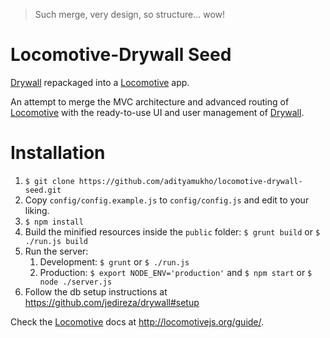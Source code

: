 > Such merge, very design, so structure... wow!

# Locomotive-Drywall Seed
[Drywall](http://jedireza.github.io/drywall/) repackaged into a [Locomotive](http://locomotivejs.org/) app.

An attempt to merge the MVC architecture and advanced routing of [Locomotive](http://locomotivejs.org/) with the ready-to-use UI and user management of [Drywall](http://jedireza.github.io/drywall/).

# Installation

1. `$ git clone https://github.com/adityamukho/locomotive-drywall-seed.git`
1. Copy `config/config.example.js` to `config/config.js` and edit to your liking.
1. `$ npm install`
1. Build the minified resources inside the `public` folder:
	`$ grunt build` or `$ ./run.js build`
1. Run the server:
	1. Development:
		`$ grunt`
		or
		`$ ./run.js`
	1. Production: `$ export NODE_ENV='production'` and
		`$ npm start`
		or
		`$ node ./server.js`
1. Follow the db setup instructions at https://github.com/jedireza/drywall#setup

Check the [Locomotive](http://locomotivejs.org/) docs at http://locomotivejs.org/guide/.
